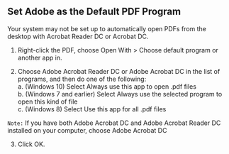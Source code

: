 ## Set Adobe as the Default PDF Program
Your system may not be set up to automatically open PDFs from the desktop with Acrobat
Reader DC or Acrobat DC.  

1. Right-click the PDF, choose Open With > Choose default program or another app in.  
   
2. Choose Adobe Acrobat Reader DC or Adobe Acrobat DC in the list of programs, and then do one of the following:  
  a. (Windows 10) Select Always use this app to open .pdf files  
  b. (Windows 7 and earlier) Select Always use the selected program to open this kind of file  
  c. (Windows 8) Select Use this app for all .pdf files  

``Note:`` If you have both Adobe Acrobat DC and Adobe Acrobat Reader DC installed on your computer, choose Adobe Acrobat DC  

3. Click OK.  

